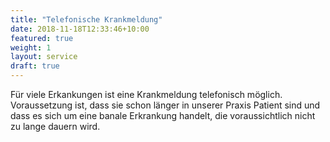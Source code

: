 ```yaml
---
title: "Telefonische Krankmeldung"
date: 2018-11-18T12:33:46+10:00
featured: true
weight: 1
layout: service
draft: true
---
```


Für viele Erkankungen ist eine Krankmeldung telefonisch möglich. Voraussetzung ist, dass sie schon länger in unserer Praxis Patient sind und dass es sich um eine banale Erkrankung handelt, die voraussichtlich nicht zu lange dauern wird.

